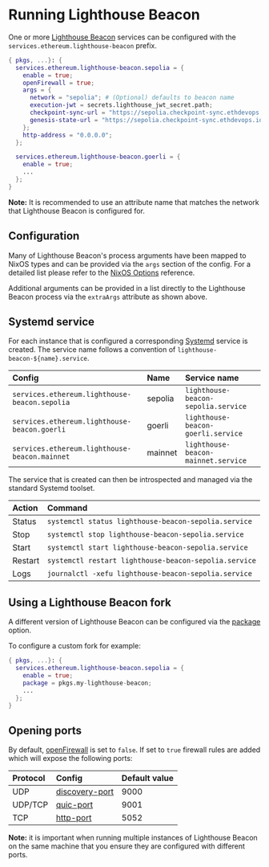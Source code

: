 # Running Lighthouse Beacon

One or more [Lighthouse Beacon](https://lighthouse-book.sigmaprime.io/intro.html) services can be configured with the `services.ethereum.lighthouse-beacon` prefix.

```nix title="server.nix"
{ pkgs, ...}: {
  services.ethereum.lighthouse-beacon.sepolia = {
    enable = true;
    openFirewall = true;
    args = {
      network = "sepolia"; # (Optional) defaults to beacon name
      execution-jwt = secrets.lighthouse_jwt_secret.path;
      checkpoint-sync-url = "https://sepolia.checkpoint-sync.ethdevops.io";
      genesis-state-url = "https://sepolia.checkpoint-sync.ethdevops.io";
    };
    http-address = "0.0.0.0";
  };

  services.ethereum.lighthouse-beacon.goerli = {
    enable = true;
    ...
  };
}
```

**Note:** It is recommended to use an attribute name that matches the network that Lighthouse Beacon is configured for.

## Configuration

Many of Lighthouse Beacon's process arguments have been mapped to NixOS types and can be provided via the `args` section of the config.
For a detailed list please refer to the [NixOS Options](./modules/lighthouse-beacon.md) reference.

Additional arguments can be provided in a list directly to the Lighthouse Beacon process via the `extraArgs` attribute as shown above.

## Systemd service

For each instance that is configured a corresponding [Systemd](https://systemd.io/) service is created. The service name
follows a convention of `lighthouse-beacon-${name}.service`.

| Config                                        | Name    | Service name                        |
| :-------------------------------------------- | :------ | :---------------------------------- |
| `services.ethereum.lighthouse-beacon.sepolia` | sepolia | `lighthouse-beacon-sepolia.service` |
| `services.ethereum.lighthouse-beacon.goerli`  | goerli  | `lighthouse-beacon-goerli.service`  |
| `services.ethereum.lighthouse-beacon.mainnet` | mainnet | `lighthouse-beacon-mainnet.service` |

The service that is created can then be introspected and managed via the standard Systemd toolset.

| Action  | Command                                               |
| :------ | :---------------------------------------------------- |
| Status  | `systemctl status lighthouse-beacon-sepolia.service`  |
| Stop    | `systemctl stop lighthouse-beacon-sepolia.service`    |
| Start   | `systemctl start lighthouse-beacon-sepolia.service`   |
| Restart | `systemctl restart lighthouse-beacon-sepolia.service` |
| Logs    | `journalctl -xefu lighthouse-beacon-sepolia.service`  |

## Using a Lighthouse Beacon fork

A different version of Lighthouse Beacon can be configured via the [package](./modules/lighthouse-beacon.md#servicesethereumlighthouse-beaconnamepackage) option.

To configure a custom fork for example:

```nix title="server.nix"
{ pkgs, ...}: {
  services.ethereum.lighthouse-beacon.sepolia = {
    enable = true;
    package = pkgs.my-lighthouse-beacon;
    ...
  };
}
```

## Opening ports

By default, [openFirewall](./modules/lighthouse-beacon.md#servicesethereumlighthouse-beaconnameopenfirewall) is set to `false`.
If set to `true` firewall rules are added which will expose the following ports:

| Protocol | Config                                                                                                                     | Default value |
| :------- | :------------------------------------------------------------------------------------------------------------------------- | :------------ |
| UDP      | [discovery-port](./modules/lighthouse-beacon.md#servicesethereumlighthouse-beaconnameargsdiscovery-port) | 9000          |
| UDP/TCP  | [quic-port](./modules/lighthouse-beacon.md#servicesethereumlighthouse-beaconnameargsquic-port)           | 9001          |
| TCP      | [http-port](./modules/lighthouse-beacon.md#servicesethereumlighthouse-beaconnameargshttp-port)           | 5052          |

**Note:** it is important when running multiple instances of Lighthouse Beacon on the same machine that you ensure they are configured
with different ports.
